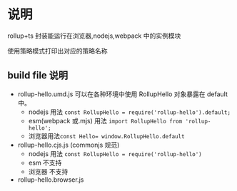 # 说明

rollup+ts 封装能运行在浏览器,nodejs,webpack 中的实例模块

使用策略模式打印出对应的策略名称

## build file 说明

- rollup-hello.umd.js 可以在各种环境中使用 RollupHello 对象暴露在 default 中。
  - nodejs 用法 `const RollupHello = require('rollup-hello').default;`
  - esm(webpack 或.mjs) 用法 `import RollupHello from 'rollup-hello';`
  - 浏览器用法`const Hello= window.RollupHello.default`
- rollup-hello.cjs.js (commonjs 规范)
  - nodejs 用法 `const RollupHello = require('rollup-hello')`
  - esm 不支持
  - 浏览器 不支持
- rollup-hello.browser.js

